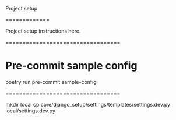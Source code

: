 Project setup

=============


Project setup instructions here.

==================================

# Pre-commit sample config

poetry run pre-commit sample-config

==================================

mkdir local
cp core/django_setup/settings/templates/settings.dev.py local/settings.dev.py
